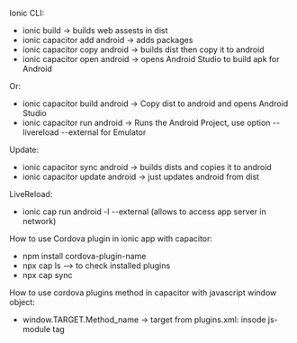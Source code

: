 Ionic CLI:
- ionic build                    -> builds web assests in dist
- ionic capacitor add android    -> adds packages
- ionic capacitor copy android   -> builds dist then copy it to android
- ionic capacitor open android   -> opens Android Studio to build apk for Android

Or:
- ionic capacitor build android  -> Copy dist to android and opens Android Studio
- ionic capacitor run android    -> Runs the Android Project, use option --livereload --external for Emulator

Update:
- ionic capacitor sync android   -> builds dists and copies it to android
- ionic capacitor update android -> just updates android from dist 


LiveReload:
- ionic cap run android -l --external (allows to access app server in network)


How to use Cordova plugin in ionic app with capacitor:
- npm install cordova-plugin-name
- npx cap ls  -->  to check installed plugins
- npx cap sync

How to use cordova plugins method in capacitor with javascript window object:
- window.TARGET.Method_name  -> target from plugins.xml: insode js-module tag